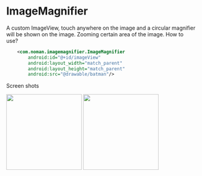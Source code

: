 # ImageMagnifier
A custom ImageView, touch anywhere on the image and a circular magnifier will be shown on the image. Zooming certain area of the image.
How to use?

```xml
    <com.noman.imagemagnifier.ImageMagnifier
        android:id="@+id/imageView"
        android:layout_width="match_parent"
        android:layout_height="match_parent"
        android:src="@drawable/batman"/>

```
        
Screen shots

<img src="https://github.com/NomanR/ImageMagnifier/blob/master/art/1.png" width="200">
<img src="https://github.com/NomanR/ImageMagnifier/blob/master/art/2.png" width="200">
